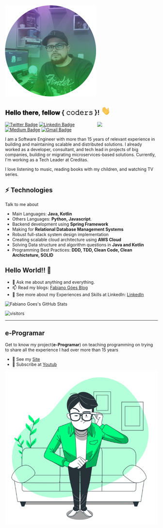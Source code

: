 ![Fabiano Góes](fabianogoes-purple-green-circle300.png)

<h2> 𝐇𝐞𝐥𝐥𝐨 𝐭𝐡𝐞𝐫𝐞, 𝐟𝐞𝐥𝐥𝐨𝐰 { 𝚌𝚘𝚍𝚎𝚛𝚜 }! <img src="https://raw.githubusercontent.com/ABSphreak/ABSphreak/master/gifs/Hi.gif" width="30px"></h2>

<img align='right' src='https://user-images.githubusercontent.com/5713670/87202985-820dcb80-c2b6-11ea-9f56-7ec461c497c3.gif' width='200"'>

[![Twitter Badge](https://img.shields.io/badge/-@fabianogoes-1ca0f1?style=flat-square&labelColor=1ca0f1&logo=twitter&logoColor=white&link=https://twitter.com/fabianogoes)](https://twitter.com/fabianogoes) [![Linkedin Badge](https://img.shields.io/badge/-fabianogoes-blue?style=flat-square&logo=Linkedin&logoColor=white&link=https://www.linkedin.com/in/fabianogoes/)](https://www.linkedin.com/in/fabianogoes/) [![Medium Badge](https://img.shields.io/badge/-@fabiano_goes-03a57a?style=flat-square&labelColor=000000&logo=Medium&link=https://medium.com/@fabiano_goes)](https://medium.com/@fabiano_goes)
[![Gmail Badge](https://img.shields.io/badge/-fabianogoes@gmail.com-c14438?style=flat-square&logo=Gmail&logoColor=white&link=mailto:fabianogoes@gmail.com)](mailto:fabianogoes@gmail.com)

I am a Software Engineer with more than 15 years of relevant experience in building and maintaining scalable and distributed solutions. I already worked as a developer, consultant, and tech lead in projects of big companies, building or migrating microservices-based solutions. Currently, I'm working as a Tech Leader at Creditas.

I love listening to music, reading books with my children, and watching TV series.

## ⚡ Technologies
Talk to me about
- Main Languages: **Java, Kotlin**
- Others Languages: **Python, Javascript**.
- Backend development using **Spring Framework**
- Making for **Relational Database Management Systems**
- Robust full-stack system design implementation
- Creating scalable cloud architecture using **AWS Cloud**
- Solving Data structure and algorithm questions in **Java and Kotlin**
- Programming Best Practices: **DDD, TDD, Clean Code, Clean Archicteture, SOLID** 
## Hello World!! 🤔
- 💬 Ask me about anything and everything.
- 📫 Read my blogs: [Fabiano Góes Blog](https://medium.com/@fabiano_goes)
- 🎯 See more about my Experiences and Skills at LinkedIn: [LinkedIn](https://www.linkedin.com/in/fabianogoes/)

![Fabiano Goes's GitHub Stats](https://github-readme-stats.vercel.app/api?username=fabianogoes&hide=["stars"]&show_icons=true)

![visitors](https://visitor-badge.laobi.icu/badge?page_id=fabianogoes.fabianogoes)

---

## e-Programar   

Get to know my project(**e-Programar**) on teaching programming on trying to share all the experience I had over more than 15 years

- 🎯 See my [Site](https://www.eprogramar.com.br)
- 🔔 Subscribe at [Youtub](https://www.youtube.com/channel/UCaCxdoLt4IsWm8NUWh4IH9w)

![e-Programar](eprogramar-person.png)



